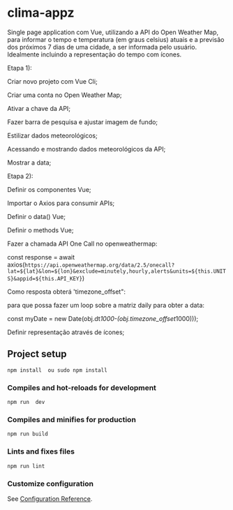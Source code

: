 # clima-appz
Single page application com Vue, utilizando a API do Open Weather Map, para informar o tempo e temperatura (em graus celsius) atuais e a previsão dos próximos 7 dias de uma cidade, a ser informada pelo usuário. Idealmente incluindo a representação do tempo com ícones.

Etapa 1):

Criar novo projeto com Vue Cli;

Criar uma conta no  Open Weather Map;

Ativar a chave da API;

Fazer barra de pesquisa e ajustar imagem de fundo;

Estilizar dados meteorológicos;

Acessando e mostrando dados meteorológicos da API;

Mostrar a data;

Etapa 2):

Definir os componentes Vue;

Importar o Axios para consumir APIs;

Definir o data() Vue;

Definir o methods Vue;

Fazer a chamada API One Call no openweathermap:

const response = await axios(`https://api.openweathermap.org/data/2.5/onecall?lat=${lat}&lon=${lon}&exclude=minutely,hourly,alerts&units=${this.UNITS}&appid=${this.API_KEY}`)

Como resposta obterá 'timezone_offset":

para que possa fazer um loop sobre a matriz daily para obter a data:

const myDate = new Date(obj.dt*1000-(obj.timezone_offset*1000)));

Definir representação através de ícones;

## Project setup
```
npm install  ou sudo npm install
```

### Compiles and hot-reloads for development
```
npm run  dev
```

### Compiles and minifies for production
```
npm run build
```

### Lints and fixes files
```
npm run lint
```

### Customize configuration
See [Configuration Reference](https://cli.vuejs.org/config/).
